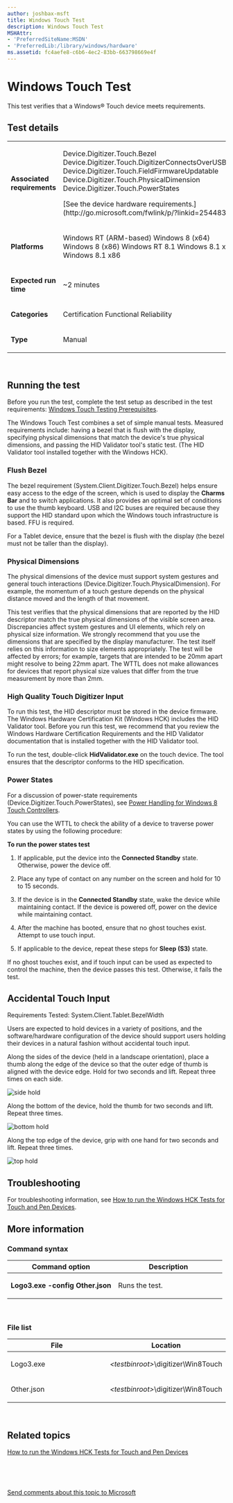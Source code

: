 ```yaml
---
author: joshbax-msft
title: Windows Touch Test
description: Windows Touch Test
MSHAttr:
- 'PreferredSiteName:MSDN'
- 'PreferredLib:/library/windows/hardware'
ms.assetid: fc4aefe8-c6b6-4ec2-83bb-663798669e4f
---
```


# Windows Touch Test


This test verifies that a Windows® Touch device meets requirements.

## Test details


<table>
<colgroup>
<col width="50%" />
<col width="50%" />
</colgroup>
<tbody>
<tr class="odd">
<td><p><strong>Associated requirements</strong></p></td>
<td><p>Device.Digitizer.Touch.Bezel Device.Digitizer.Touch.DigitizerConnectsOverUSBOrI2C Device.Digitizer.Touch.FieldFirmwareUpdatable Device.Digitizer.Touch.PhysicalDimension Device.Digitizer.Touch.PowerStates</p>
<p>[See the device hardware requirements.](http://go.microsoft.com/fwlink/p/?linkid=254483)</p></td>
</tr>
<tr class="even">
<td><p><strong>Platforms</strong></p></td>
<td><p>Windows RT (ARM-based) Windows 8 (x64) Windows 8 (x86) Windows RT 8.1 Windows 8.1 x64 Windows 8.1 x86</p></td>
</tr>
<tr class="odd">
<td><p><strong>Expected run time</strong></p></td>
<td><p>~2 minutes</p></td>
</tr>
<tr class="even">
<td><p><strong>Categories</strong></p></td>
<td><p>Certification Functional Reliability</p></td>
</tr>
<tr class="odd">
<td><p><strong>Type</strong></p></td>
<td><p>Manual</p></td>
</tr>
</tbody>
</table>

 

## Running the test


Before you run the test, complete the test setup as described in the test requirements: [Windows Touch Testing Prerequisites](windows-touch-testing-prerequisites.md).

The Windows Touch Test combines a set of simple manual tests. Measured requirements include: having a bezel that is flush with the display, specifying physical dimensions that match the device's true physical dimensions, and passing the HID Validator tool's static test. (The HID Validator tool installed together with the Windows HCK).

### Flush Bezel

The bezel requirement (System.Client.Digitizer.Touch.Bezel) helps ensure easy access to the edge of the screen, which is used to display the **Charms Bar** and to switch applications. It also provides an optimal set of conditions to use the thumb keyboard. USB and I2C buses are required because they support the HID standard upon which the Windows touch infrastructure is based. FFU is required.

For a Tablet device, ensure that the bezel is flush with the display (the bezel must not be taller than the display).

### Physical Dimensions

The physical dimensions of the device must support system gestures and general touch interactions (Device.Digitizer.Touch.PhysicalDimension). For example, the momentum of a touch gesture depends on the physical distance moved and the length of that movement.

This test verifies that the physical dimensions that are reported by the HID descriptor match the true physical dimensions of the visible screen area. Discrepancies affect system gestures and UI elements, which rely on physical size information. We strongly recommend that you use the dimensions that are specified by the display manufacturer. The test itself relies on this information to size elements appropriately. The test will be affected by errors; for example, targets that are intended to be 20mm apart might resolve to being 22mm apart. The WTTL does not make allowances for devices that report physical size values that differ from the true measurement by more than 2mm.

### High Quality Touch Digitizer Input

To run this test, the HID descriptor must be stored in the device firmware. The Windows Hardware Certification Kit (Windows HCK) includes the HID Validator tool. Before you run this test, we recommend that you review the Windows Hardware Certification Requirements and the HID Validator documentation that is installed together with the HID Validator tool.

To run the test, double-click **HidValidator.exe** on the touch device. The tool ensures that the descriptor conforms to the HID specification.

### Power States

For a discussion of power-state requirements (Device.Digitizer.Touch.PowerStates), see [Power Handling for Windows 8 Touch Controllers](http://go.microsoft.com/fwlink/p/?linkid=287026).

You can use the WTTL to check the ability of a device to traverse power states by using the following procedure:

**To run the power states test**

1.  If applicable, put the device into the **Connected Standby** state. Otherwise, power the device off.

2.  Place any type of contact on any number on the screen and hold for 10 to 15 seconds.

3.  If the device is in the **Connected Standby** state, wake the device while maintaining contact. If the device is powered off, power on the device while maintaining contact.

4.  After the machine has booted, ensure that no ghost touches exist. Attempt to use touch input.

5.  If applicable to the device, repeat these steps for **Sleep (S3)** state.

If no ghost touches exist, and if touch input can be used as expected to control the machine, then the device passes this test. Otherwise, it fails the test.

## Accidental Touch Input


Requirements Tested: System.Client.Tablet.BezelWidth

Users are expected to hold devices in a variety of positions, and the software/hardware configuration of the device should support users holding their devices in a natural fashion without accidental touch input.

Along the sides of the device (held in a landscape orientation), place a thumb along the edge of the device so that the outer edge of thumb is aligned with the device edge. Hold for two seconds and lift. Repeat three times on each side.

![side hold](images/hck-winb-sidehold.jpg)

Along the bottom of the device, hold the thumb for two seconds and lift. Repeat three times.

![bottom hold](images/hck-winb-bottomhold.jpg)

Along the top edge of the device, grip with one hand for two seconds and lift. Repeat three times.

![top hold](images/hck-winb-tophold.jpg)

## Troubleshooting


For troubleshooting information, see [How to run the Windows HCK Tests for Touch and Pen Devices](how-to-run-the-windows-hck-tests-for-touch-and-pen-devices.md#hiderrors).

## More information


### Command syntax

<table>
<colgroup>
<col width="50%" />
<col width="50%" />
</colgroup>
<thead>
<tr class="header">
<th>Command option</th>
<th>Description</th>
</tr>
</thead>
<tbody>
<tr class="odd">
<td><p><strong>Logo3.exe -config Other.json</strong></p></td>
<td><p>Runs the test.</p></td>
</tr>
</tbody>
</table>

 

### File list

<table>
<colgroup>
<col width="50%" />
<col width="50%" />
</colgroup>
<thead>
<tr class="header">
<th>File</th>
<th>Location</th>
</tr>
</thead>
<tbody>
<tr class="odd">
<td><p>Logo3.exe</p></td>
<td><p><em>&lt;testbinroot&gt;</em>\digitizer\Win8Touch</p></td>
</tr>
<tr class="even">
<td><p>Other.json</p></td>
<td><p><em>&lt;testbinroot&gt;</em>\digitizer\Win8Touch</p></td>
</tr>
</tbody>
</table>

 

## Related topics


[How to run the Windows HCK Tests for Touch and Pen Devices](how-to-run-the-windows-hck-tests-for-touch-and-pen-devices.md)

 

 

[Send comments about this topic to Microsoft](mailto:wsddocfb@microsoft.com?subject=Documentation%20feedback%20%5Bp_hck\p_hck%5D:%20Windows%20Touch%20Test%20%20RELEASE:%20%284/27/2016%29&body=%0A%0APRIVACY%20STATEMENT%0A%0AWe%20use%20your%20feedback%20to%20improve%20the%20documentation.%20We%20don't%20use%20your%20email%20address%20for%20any%20other%20purpose,%20and%20we'll%20remove%20your%20email%20address%20from%20our%20system%20after%20the%20issue%20that%20you're%20reporting%20is%20fixed.%20While%20we're%20working%20to%20fix%20this%20issue,%20we%20might%20send%20you%20an%20email%20message%20to%20ask%20for%20more%20info.%20Later,%20we%20might%20also%20send%20you%20an%20email%20message%20to%20let%20you%20know%20that%20we've%20addressed%20your%20feedback.%0A%0AFor%20more%20info%20about%20Microsoft's%20privacy%20policy,%20see%20http://privacy.microsoft.com/default.aspx. "Send comments about this topic to Microsoft")





